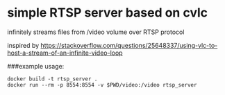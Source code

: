 # simple RTSP server based on cvlc

infinitely streams files from /video volume over RTSP protocol

inspired by https://stackoverflow.com/questions/25648337/using-vlc-to-host-a-stream-of-an-infinite-video-loop

###example usage:
```
docker build -t rtsp_server .
docker run --rm -p 8554:8554 -v $PWD/video:/video rtsp_server
```
